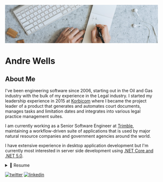 ![Banner](images/banner.png)

# Andre Wells

## About Me

I've been engineering software since 2006, starting out in the Oil and Gas industry with the bulk of my experience in the Legal industry.  I started my leadership experience in 2015 at [Korbicom](https://www.korbicom.com/) where I became the project leader of a product that generates and automates court documents, manages tasks and limitation dates and integrates into various legal practice management suites.

I am currently working as a Senior Software Engineer at [Trimble](https://landadmin.trimble.com/), maintaining a workflow-driven suite of applications that is used by major natural resource companies and government agencies around the world.

I have extensive experience in desktop application development but I'm currently most interested in server side development using [.NET Core and .NET 5.0](https://dotnet.microsoft.com/).

<details>
  <summary>📃 Resume</summary>

## Education

- **Bachelor of Technology: Information Technology (BTINF)**\
📍 University of South Africa (UNISA)\
📆 2006 - 2012\
Research Methodology, Database Systems, Advanced Development Software, Project IV, Software Engineering

- **National Diploma: Information Technology (NDIT)**\
📍 Nelson Mandela Metropolitan University (2003 - 2005)\
📆 2003 - 2005\
Software Development, Information Systems, Technical Programming, Networking (Cisco CCNA), IT Skills

## Experience

- 🧔 **Senior Software Engineer**\
📍 Trimble (Spatial Dimension)\
📆 Feb 2022 - Present

  - **Roles and Responsibilities**\
  I scoped and estimated user stories in an agile work environment.  I supported, maintained and implemented new features for a mature, workflow-driven suite of applications that is used by major natural resource companies and government agencies around the world.

  - **Technologies and Skills**\
  C# ASP.NET, RESTful APIs\
  JSON, XML, HTML, CSS, JavaScript\
  Test Driven Development, xUnit\
  .NET Framework, C#, Windows Forms,\
  MSSQL, Agile Methodologies\
  Git, Subversion, BitBucket\
  Google Apps, Slack, JIRA, Confluence

  - **Team Composition**\
  I worked in a time of five: three other Developers, a Tester a Scrum Master and a Technical Lead who had historical product knowledge.

- 🧔 **Project Leader and Lead Developer**\
📍 Korbicom (Korbitec Inc)\
📆 March 2015 - Jan 2022

  - **Roles and Responsibilities**\
  I was promoted to the role of Project Lead acted as the product's Lead Developer.\
  In addition to designing and engineering some of the more technically challenging areas of the product, I produced the work breakdown of features and determined how to execute effort in concert to achieve business and technical goals.\
  My responsibilities included
    - Project and team management
    - Release planning
    - Feature planning and estimations
    - Orchestrating work effort, delegation and assignment
    - Coaching and developing team members
    - Recruitment, training and retention
    - Establishing and enforcing practices and processes
  
  - **Achievements**\
  Migrated our WinForms MVP Pattern desktop application to WPF with the MVVM Pattern.\
  Handled the transition from Subversion to Git and implemented the GitFlow workflow in the team.\
  Architected the product's .NET Core RESTful Api using Clean Architecture and CQRS.\
  Implemented Test Driven Development into the team's workflow.\
  Participated as a member in the company's Employment Equity Committee

  - **Technologies and Skills**\
  C# .NET Core, .NET 5.0, ASP.NET, Blazor, Entity Framework, RESTful APIs\
  JSON, XML, HTML, CSS, JavaScript\
  Microsoft Azure, Test Driven Development, xUnit\
  .NET Framework, C#, Windows Forms, WPF, XAML, MVVM\
  Windows Services, MSSQL, Agile Methodologies\
  Git, Subversion, GitLab, GitHub\
  JIRA, Github Projects, Microsoft Teams\
  Project Management, Team Management

  - **Team Composition**\
  I managed a team of four software developers (two of them seniors) and one dedicated tester.

  - **Reason for Leaving**\
  After eleven years of working in the same business domain, I wanted a chance to experiance new challenges and focus on working in cloud-based solutions.

- 👨‍💻 **Senior Software Engineer**\
📍 Korbicom (Korbitec Inc)\
📆 Aug 2011 - March 2015
  - **Roles and Responsibilities**\
  After a year in the team (and with my prior work experience), I was assessed and promoted to Senior Software Engineer.  In addition to my prior role, I was given ownership to design and implement new features for the product.\
  I was the custodian of software engineering best practices and provided mentoring and coaching for junior and intermediate software engineers on the team.\
  I took on a greater role in customer integrations, such as communicating directly with clients and gathering requirements, and revised the integration layer into the product to improve the user experience and reduce integration development costs.
  - **Technologies and Skills**\
  .NET Framework, C#, Windows Forms, WPF, XAML, MVVM\
  XML, HTML, CSS, JavaScript\
  Windows Services, MSSQL, Subversion, Agile Methodologies
  - **Team Composition**\
  Our team of two increased to four, adding a Junior and an Intermediate Developer.

- 👨‍💻 **Software Engineer**\
📍 Korbicom (Korbitec Inc)\
📆 Nov 2010 - Aug 2011
  - **Roles and Responsibilities**\
  I supported, maintained and implemented new features for a Document Automation system called ACL, which supported the legal industry.\
  I provided second line support for issues and aided our internal Template Authoring team.\
  I built and maintained integrations into the product, communicating with Legal Practice Management and Accounting systems through a variety of technologies (SQL, SDKs and service based APIs).
  - **Technologies and Skills**\
  .NET Framework, c#, Windows Forms, SOAP Web Services\
  MSSQL, Subversion\
  Agile Development, Scrum
  - **Team Composition**\
  I worked in a small team of two: myself and the Project Leader, answering to a Product Owner.

- 👨‍💻 **Developer and Applications Specialist**\
📍 MES Africa\
📆 Feb 2006 - Oct 2010
  - **Roles and Responsibilities**\
  I provided first line and on-call support to a range of manufacturing supporting applications, such as Labworks, SACO (a time and attendance system) and PI from OsiSoft.\
  I designed, developed and supported bespoke applications, provided integration into various systems (such as SAP).\
  I was given primary ownership of the SACO system and was responsible for the system's uptime and health.
  - **Technologies and Skills**\
  I worked primarily in .NET Framework, C#, Microsoft Office, MS SQL Server.\
  I introduced and implemented Subversion source control for the team.
  - **Team Composition**\
  I worked in a team of five, answering to three managers.
  - **Reason for Leaving**\
  I learned as much as I could from the role and sought new opportunity to focus on a software development role.

</details>

</p>

[![twitter](https://img.shields.io/badge/Twitter-1DA1F2?style=for-the-badge&logo=twitter&logoColor=white)](https://twitter.com/beardedwells)
[![linkedin](https://img.shields.io/badge/LinkedIn-0077B5?style=for-the-badge&logo=linkedin&logoColor=white)](https://www.linkedin.com/in/andre-wells-a5524017/)
